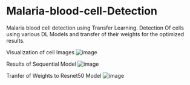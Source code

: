 # Malaria-blood-cell-Detection

Malaria blood cell detection using Transfer Learning. Detection Of cells using various DL Models and transfer of their weights
for the optimized results.

Visualization of cell Images
![image](https://user-images.githubusercontent.com/79148315/193887595-c1cb11e9-cfda-4013-92d3-d273f57cd605.png)


Results of Sequential Model
![image](https://user-images.githubusercontent.com/79148315/193887677-4d1d5109-55c8-44ff-bab0-4f43d398c999.png)

Tranfer of Weights to Resnet50 Model
![image](https://user-images.githubusercontent.com/79148315/193887894-291f777e-09c7-4a7f-9dd3-3e5fe3276362.png)

